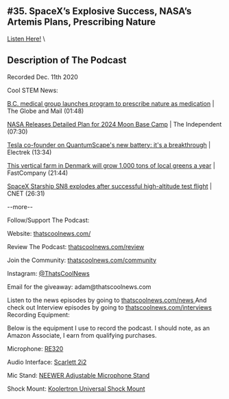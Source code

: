 #35. SpaceX’s Explosive Success, NASA’s Artemis Plans, Prescribing Nature
---
[Listen Here!](https://thatscoolnews.podbean.com/e/35-spacex-s-explosive-success-nasa-s-artemis-plans-prescribing-nature/) \
## Description of The Podcast
<p>Recorded Dec. 11th 2020</p>

Cool STEM News:
<p><a href='https://www.theglobeandmail.com/canada/article-bc-medical-group-launches-program-to-prescribe-nature-instead-of'>B.C. medical group launches program to prescribe nature as medication</a> | The Globe and Mail (01:48)</p>

<p><a href='https://www.independent.co.uk/life-style/gadgets-and-tech/space/nasa-artemis-moon-base-solar-system-b1767878.html'>NASA Releases Detailed Plan for 2024 Moon Base Camp</a> | The Independent (07:30)</p>

<p><a href='https://electrek.co/2020/12/08/tesla-co-founder-jb-straubel-quantumscape-new-fast-charging-battery-major-breakthrough/'>Tesla co-founder on QuantumScape's new battery: it's a breakthrough</a> | Electrek (13:34)</p>

<p><a href='https://www.fastcompany.com/90582905/this-vertical-farm-in-denmark-will-grow-1000-tons-of-local-greens-a-year'>This vertical farm in Denmark will grow 1,000 tons of local greens a year</a> | FastCompany (21:44)</p>

<p><a href='https://www.cnet.com/news/spacex-starship-explodes-spectacularly-after-successful-high-altitude-test-flight/'>SpaceX Starship SN8 explodes after successful high-altitude test flight</a> | CNET (26:31)</p>

<p>--more--</p>

Follow/Support The Podcast:
<p>Website: <a href='https://thatscoolnews.com/'>thatscoolnews.com/</a></p>

<p>Review The Podcast: <a href='https://thatscoolnews.com/review/'>thatscoolnews.com/review</a></p>

<p>Join the Community: <a href='https://httpsthatscoolnews.com'>thatscoolnews.com/community</a></p>

<p>Instagram: <a href='https://www.instagram.com/thatscoolnews/'>@ThatsCoolNews</a></p>

<p>Email for the giveaway: adam@thatscoolnews.com</p>

Listen to the news episodes by going to <a href='https://thatscoolnews.com/news/'>thatscoolnews.com/news </a>
And check out Interview episodes by going to <a href='https://thatscoolnews.com/interviews/'>thatscoolnews.com/interviews </a>
Recording Equipment:
<p>Below is the equipment I use to record the podcast. I should note, as an Amazon Associate, I earn from qualifying purchases.</p>

<p>Microphone: <a href='https://amzn.to/3nFvGuM'>RE320</a></p>

<p>Audio Interface: <a href='https://amzn.to/30XxsNV'>Scarlett 2i2</a></p>

<p>Mic Stand: <a href='https://amzn.to/3nEUMtD'>NEEWER Adjustable Microphone Stand</a></p>

<p>Shock Mount: <a href='https://amzn.to/3lAw0Jb'>Koolertron Universal Shock Mount</a></p>

<p> </p>
